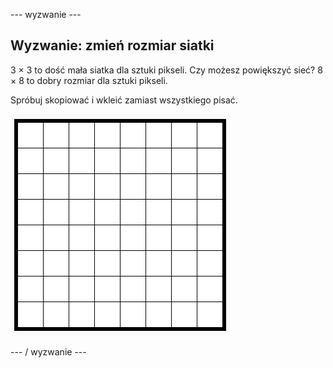 \--- wyzwanie \---

## Wyzwanie: zmień rozmiar siatki

3 × 3 to dość mała siatka dla sztuki pikseli. Czy możesz powiększyć sieć? 8 × 8 to dobry rozmiar dla sztuki pikseli.

Spróbuj skopiować i wkleić zamiast wszystkiego pisać.

![zrzut ekranu](images/pixel-art-grid-8.png)

\--- / wyzwanie \---